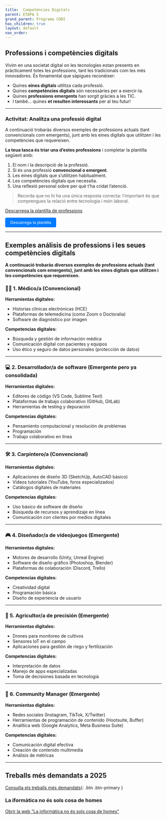 ```yaml
---
title:  Competències Digitals
parent: ETAPA 5
grand_parent: Programa CODI
has_children: true
layout: default
nav_order: 
---
```


## Professions i competències digitals

Vivim en una societat digital on les tecnologies estan presents en pràcticament totes les professions, tant les tradicionals com les més innovadores. És fonamental que sàpigues reconéixer:

- Quines **eines digitals** utilitza cada professió.
- Quines **competències digitals** són necessàries per a exercir-la.
- Quines **professions emergents** han sorgit gràcies a les TIC.
- I també... quines **et resulten interessants** per al teu futur!

---

### Activitat: Analitza una professió digital

A continuació trobaràs diversos exemples de professions actuals (tant convencionals com emergents), junt amb les eines digitals que utilitzen i les competències que requereixen.

**La teua tasca és triar una d’estes professions** i completar la plantilla següent amb:

1. El nom i la descripció de la professió.
2. Si és una professió **convencional o emergent**.
3. Les eines digitals que s’utilitzen habitualment.
4. Les competències digitals que necessita.
5. Una reflexió personal sobre per què t’ha cridat l’atenció.



> Recorda que no hi ha una única resposta correcta: l’important és que comprengues la relació entre tecnologia i món laboral.


[Descarrega la plantilla de professions](documents/plantillaprofessions.odt)

<a href="documents/plantillaprofessions.odt" download>
  <button style="padding: 8px 16px; background-color: #007BFF; color: white; border: none; border-radius: 4px; cursor: pointer;">
    Descarrega la plantilla
  </button>
</a>



---

## Exemples análisis de professions i les seues competències digitals
**A continuació trobaràs diversos exemples de professions actuals (tant convencionals com emergents), junt amb les eines digitals que utilitzen i les competències que requereixen.**


### 🧑‍⚕️ 1. **Médico/a** (Convencional)

**Herramientas digitales:**

* Historias clínicas electrónicas (HCE)
* Plataformas de telemedicina (como Zoom o Doctoralia)
* Software de diagnóstico por imagen

**Competencias digitales:**

* Búsqueda y gestión de información médica
* Comunicación digital con pacientes y equipos
* Uso ético y seguro de datos personales (protección de datos)

---

### 💻 2. **Desarrollador/a de software** (Emergente pero ya consolidada)

**Herramientas digitales:**

* Editores de código (VS Code, Sublime Text)
* Plataformas de trabajo colaborativo (GitHub, GitLab)
* Herramientas de testing y depuración

**Competencias digitales:**

* Pensamiento computacional y resolución de problemas
* Programación
* Trabajo colaborativo en línea

---

### 🛠️ 3. **Carpintero/a** (Convencional)

**Herramientas digitales:**

* Aplicaciones de diseño 3D (SketchUp, AutoCAD básico)
* Videos tutoriales (YouTube, foros especializados)
* Catálogos digitales de materiales

**Competencias digitales:**

* Uso básico de software de diseño
* Búsqueda de recursos y aprendizaje en línea
* Comunicación con clientes por medios digitales

---

### 🎮 4. **Diseñador/a de videojuegos** (Emergente)

**Herramientas digitales:**

* Motores de desarrollo (Unity, Unreal Engine)
* Software de diseño gráfico (Photoshop, Blender)
* Plataformas de colaboración (Discord, Trello)

**Competencias digitales:**

* Creatividad digital
* Programación básica
* Diseño de experiencia de usuario

---

### 🌱 5. **Agricultor/a de precisión** (Emergente)

**Herramientas digitales:**

* Drones para monitoreo de cultivos
* Sensores IoT en el campo
* Aplicaciones para gestión de riego y fertilización

**Competencias digitales:**

* Interpretación de datos
* Manejo de apps especializadas
* Toma de decisiones basada en tecnología

---

### 📱 6. **Community Manager** (Emergente)

**Herramientas digitales:**

* Redes sociales (Instagram, TikTok, X/Twitter)
* Herramientas de programación de contenido (Hootsuite, Buffer)
* Analítica web (Google Analytics, Meta Business Suite)

**Competencias digitales:**

* Comunicación digital efectiva
* Creación de contenido multimedia
* Análisis de métricas

---


## Treballs més demandats a 2025

[Consulta els treballs més demandats](https://factorial.es/blog/trabajos-mas-demandados/){: .btn .btn-primary }


### La iformàtica no és sols cosa de homes

[Obrir la web "La informàtica no és sols cosa de homes"](documents/dones.html)










